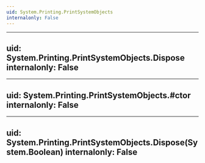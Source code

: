 ```yaml
---
uid: System.Printing.PrintSystemObjects
internalonly: False
---
```


---
uid: System.Printing.PrintSystemObjects.Dispose
internalonly: False
---

---
uid: System.Printing.PrintSystemObjects.#ctor
internalonly: False
---

---
uid: System.Printing.PrintSystemObjects.Dispose(System.Boolean)
internalonly: False
---
